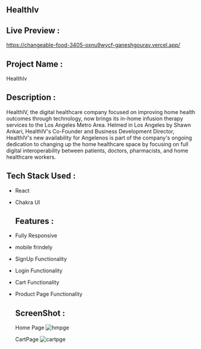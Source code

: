 ## HealthIv
## Live Preview :
https://changeable-food-3405-oxnu9wycf-ganeshgourav.vercel.app/
## Project Name : 
HealthIv
## Description : 
HealthIV, the digital healthcare company focused on improving home health outcomes through technology, now brings its in-home infusion therapy services to the Los Angeles Metro Area. Helmed in Los Angeles by Shawn Ankari, HealthIV's Co-Founder and Business Development Director, HealthIV's new availability for Angelenos is part of the company's ongoing dedication to changing up the home healthcare space by focusing on full digital interoperability between patients, doctors, pharmacists, and home healthcare workers.

## Tech Stack Used :
- React
- Chakra UI

  ## Features :
- Fully Responsive
- mobile frindely
- SignUp Functionality
- Login Functionality
- Cart Functionality
- Product Page Functionality


  ## ScreenShot :

  Home Page
  ![hmpge](https://github.com/GaneshGourav/changeable-food-3405/assets/119353884/c2a36a50-b723-47f5-ad3e-895a1961756b)

   CartPage
![cartpge](https://github.com/GaneshGourav/changeable-food-3405/assets/119353884/5c1fc660-9e4b-4f9a-b53c-ca5a597ce9d5)
